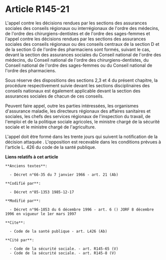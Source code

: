 # Article R145-21

L'appel contre les décisions rendues par les sections des assurances sociales des conseils régionaux ou interrégionaux de
l'ordre des médecins, de l'ordre des chirurgiens-dentistes et de l'ordre des sages-femmes et l'appel contre les décisions
rendues par les sections des assurances sociales des conseils régionaux ou des conseils centraux de la section D et de la
section G de l'ordre des pharmaciens sont formés, suivant le cas, devant la section des assurances sociales du Conseil
national de l'ordre des médecins, du Conseil national de l'ordre des chirurgiens-dentistes, du Conseil national de l'ordre
des sages-femmes ou du Conseil national de l'ordre des pharmaciens. 

Sous réserve des dispositions des sections 2,3 et 4 du présent chapitre, la procédure respectivement suivie devant les
sections disciplinaires des conseils nationaux est également applicable devant la section des assurances sociales de chacun
de ces conseils. 

Peuvent faire appel, outre les parties intéressées, les organismes d'assurance maladie, les directeurs régionaux des affaires
sanitaires et sociales, les chefs des services régionaux de l'inspection du travail, de l'emploi et de la politique sociale
agricoles, le ministre chargé de la sécurité sociale et le ministre chargé de l'agriculture. 

L'appel doit être formé dans les trente jours qui suivent la notification de la décision attaquée   . L'opposition est
recevable dans les conditions prévues à l'article L. 426 du code de la santé publique.

**Liens relatifs à cet article**

	**Anciens textes**:

	  - Décret n°66-35 du 7 janvier 1966 - art. 21 (Ab)

	**Codifié par**:

	  - Décret n°85-1353 1985-12-17

	**Modifié par**:

	  - Décret n°96-1053 du 6 décembre 1996 - art. 6 () JORF 8 décembre 1996 en vigueur le 1er mars 1997

	**Cite**:

	  - Code de la santé publique - art. L426 (Ab)

	**Cité par**:

	  - Code de la sécurité sociale. - art. R145-65 (V)
	  - Code de la sécurité sociale. - art. R145-8 (V)
